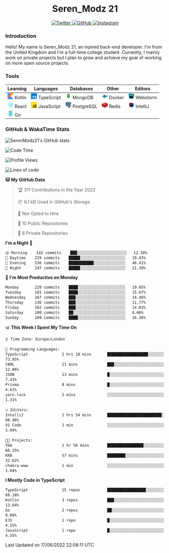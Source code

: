 <div align="center">
  <h1>Seren_Modz 21</h1>
  <a href="https://twitter.com/SerenModz21">
    <img alt="Twitter" src="https://img.shields.io/badge/twitter%20-%231DA1F2.svg?&style=for-the-badge&logo=Twitter&logoColor=white">
  </a>
  <a href="https://github.com/SerenModz21">
    <img alt="GitHub" src="https://img.shields.io/badge/github%20-%23121011.svg?&style=for-the-badge&logo=github&logoColor=white">
  </a>
  <a href="https://www.instagram.com/serenmodz21">
    <img alt="Instagram" src="https://img.shields.io/badge/instagram%20-%23E4405F.svg?&style=for-the-badge&logo=Instagram&logoColor=white">
  </a>
</div>

### Introduction

Hello! My name is Seren_Modz 21, an inpired back-end developer. I'm from the United Kingdom and I'm a full-time college student. Currently, I mainly work on private projects but I plan to grow and achieve my goal of working on more open source projects. 

### Tools

 **Learning**                                        | **Languages**                                               | **Databases**                                               | **Other**                                           | **Editors**                                                  
-----------------------------------------------------|-------------------------------------------------------------|-------------------------------------------------------------|-----------------------------------------------------|--------------------------------------------------------------
 <img width="19px" src="./assets/kotlin.svg"> Kotlin | <img width="19px" src="./assets/typescript.svg"> TypeScript | <img width="19px" src="./assets/mongodb.svg"> MongoDB       | <img width="19px" src="./assets/docker.svg"> Docker | <img width="19px" src="./assets/webstorm.svg"> Webstorm      
 <img width="19px" src="./assets/react.svg"> React   | <img width="19px" src="./assets/javascript.svg"> JavaScript | <img width="19px" src="./assets/postgresql.svg"> PostgreSQL | <img width="19px" src="./assets/redis.svg"> Redis   | <img width="19px" src="./assets/intellij-idea.svg"> IntelliJ
 <img width="19px" src="./assets/go.svg"> Go         |                                                             |                                                             |                                                     |                                                                                                               

### GitHub & WakaTime Stats

![SerenModz21's GitHub stats](https://github-readme-stats.vercel.app/api?username=SerenModz21&show_icons=true&theme=dark)

<!--START_SECTION:waka-->
![Code Time](http://img.shields.io/badge/Code%20Time-1%2C383%20hrs%2052%20mins-blue)

![Profile Views](http://img.shields.io/badge/Profile%20Views-5-blue)

![Lines of code](https://img.shields.io/badge/From%20Hello%20World%20I%27ve%20Written-15%20Thousand%20lines%20of%20code-blue)

**🐱 My GitHub Data** 

> 🏆 311 Contributions in the Year 2022
 > 
> 📦 6.1 kB Used in GitHub's Storage 
 > 
> 🚫 Not Opted to Hire
 > 
> 📜 10 Public Repositories 
 > 
> 🔑 6 Private Repositories  
 > 
**I'm a Night 🦉** 

```text
🌞 Morning    143 commits    ███░░░░░░░░░░░░░░░░░░░░░░   12.38% 
🌆 Daytime    229 commits    █████░░░░░░░░░░░░░░░░░░░░   19.83% 
🌃 Evening    536 commits    ███████████░░░░░░░░░░░░░░   46.41% 
🌙 Night      247 commits    █████░░░░░░░░░░░░░░░░░░░░   21.39%

```
📅 **I'm Most Productive on Monday** 

```text
Monday       220 commits    ████░░░░░░░░░░░░░░░░░░░░░   19.05% 
Tuesday      181 commits    ████░░░░░░░░░░░░░░░░░░░░░   15.67% 
Wednesday    167 commits    ███░░░░░░░░░░░░░░░░░░░░░░   14.46% 
Thursday     136 commits    ███░░░░░░░░░░░░░░░░░░░░░░   11.77% 
Friday       162 commits    ███░░░░░░░░░░░░░░░░░░░░░░   14.03% 
Saturday     100 commits    ██░░░░░░░░░░░░░░░░░░░░░░░   8.66% 
Sunday       189 commits    ████░░░░░░░░░░░░░░░░░░░░░   16.36%

```


📊 **This Week I Spent My Time On** 

```text
⌚︎ Time Zone: Europe/London

💬 Programming Languages: 
TypeScript               2 hrs 10 mins       ██████████████████░░░░░░░   73.95% 
YAML                     21 mins             ███░░░░░░░░░░░░░░░░░░░░░░   12.06% 
JSON                     13 mins             █░░░░░░░░░░░░░░░░░░░░░░░░   7.43% 
Prisma                   8 mins              █░░░░░░░░░░░░░░░░░░░░░░░░   4.61% 
yarn.lock                2 mins              ░░░░░░░░░░░░░░░░░░░░░░░░░   1.31%

🔥 Editors: 
IntelliJ                 2 hrs 54 mins       ████████████████████████░   98.96% 
VS Code                  1 min               ░░░░░░░░░░░░░░░░░░░░░░░░░   1.04%

🐱‍💻 Projects: 
TDA                      1 hr 56 mins        ████████████████░░░░░░░░░   66.35% 
KKB                      57 mins             ████████░░░░░░░░░░░░░░░░░   32.62% 
chakra-www               1 min               ░░░░░░░░░░░░░░░░░░░░░░░░░   1.04%

```

**I Mostly Code in TypeScript** 

```text
TypeScript               15 repos            █████████████████░░░░░░░░   68.18% 
Kotlin                   3 repos             ███░░░░░░░░░░░░░░░░░░░░░░   13.64% 
Go                       2 repos             ██░░░░░░░░░░░░░░░░░░░░░░░   9.09% 
EJS                      1 repo              █░░░░░░░░░░░░░░░░░░░░░░░░   4.55% 
JavaScript               1 repo              █░░░░░░░░░░░░░░░░░░░░░░░░   4.55%

```



 Last Updated on 17/06/2022 22:08:11 UTC
<!--END_SECTION:waka-->
